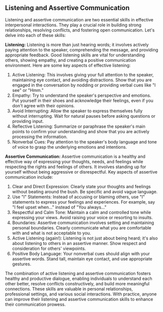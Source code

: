 ## Listening and Assertive Communication
Listening and assertive communication are two essential skills in effective interpersonal interactions. They play a crucial role in building strong relationships, resolving conflicts, and fostering open communication. Let's delve into each of these skills:

__Listening:__
Listening is more than just hearing words; it involves actively paying attention to the speaker, comprehending the message, and providing appropriate feedback. Good listening skills are vital for understanding others, showing empathy, and creating a positive communication environment. Here are some key aspects of effective listening:<br> 
1. Active Listening: This involves giving your full attention to the speaker, maintaining eye contact, and avoiding distractions. Show that you are engaged in the conversation by nodding or providing verbal cues like "I see" or "Hmm."
2. Empathy: Try to understand the speaker's perspective and emotions. Put yourself in their shoes and acknowledge their feelings, even if you don't agree with their opinions.
3. Avoid Interrupting: Allow the speaker to express themselves fully without interrupting. Wait for natural pauses before asking questions or providing input.
4. Reflective Listening: Summarize or paraphrase the speaker's main points to confirm your understanding and show that you are actively processing the information.
5. Nonverbal Cues: Pay attention to the speaker's body language and tone of voice to grasp the underlying emotions and intentions.

__Assertive Communication:__
Assertive communication is a healthy and effective way of expressing your thoughts, needs, and feelings while respecting the rights and feelings of others. It involves standing up for yourself without being aggressive or disrespectful. Key aspects of assertive communication include:
1. Clear and Direct Expression: Clearly state your thoughts and feelings without beating around the bush. Be specific and avoid vague language.
2. Use "I" Statements: Instead of accusing or blaming others, use "I" statements to express your feelings and experiences. For example, say "I feel upset when..." instead of "You always..."
3. Respectful and Calm Tone: Maintain a calm and controlled tone while expressing your views. Avoid raising your voice or resorting to insults.
4. Boundaries: Assertive communication involves setting and maintaining personal boundaries. Clearly communicate what you are comfortable with and what is not acceptable to you.
5. Active Listening (again!): Listening is not just about being heard; it's also about listening to others in an assertive manner. Show respect and consideration for others' viewpoints.
6. Positive Body Language: Your nonverbal cues should align with your assertive words. Stand tall, maintain eye contact, and use appropriate gestures.

The combination of active listening and assertive communication fosters healthy and productive dialogue, enabling individuals to understand each other better, resolve conflicts constructively, and build more meaningful connections. These skills are valuable in personal relationships, professional settings, and various social interactions. With practice, anyone can improve their listening and assertive communication skills to enhance their communication prowess.
